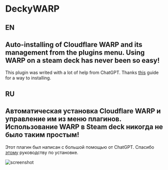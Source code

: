 # DeckyWARP
## EN
## Auto-installing of Cloudflare WARP and its management from the plugins menu. Using WARP on a steam deck has never been so easy!

This plugin was writed with a lot of help from ChatGPT. 
Thanks [this](https://www.reddit.com/r/SteamDeck/comments/1j9du2f/definitive_guide_to_get_cloudflare_warp_on_your/?tl=fil) guide for a way to installing.


## RU
## Автоматическая установка Cloudflare WARP и управление им из меню плагинов. Использование WARP в Steam deck никогда не было таким простым!

Этот плагин был написан с большой помощью от ChatGPT.
Спасибо [этому](https://www.reddit.com/r/SteamDeck/comments/1j9du2f/definitive_guide_to_get_cloudflare_warp_on_your/?tl=fil) руководству по установке.


![screenshot](https://i.ibb.co/zWK6Rz1M/IMG-20250511-195144-720.jpg)



